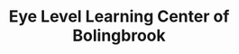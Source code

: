 ---
title: "Eye Level Learning Center of Bolingbrook"
url: /bolingbrook/eye-level-learning-center-of-bolingbrook/
shop: Optiker
---